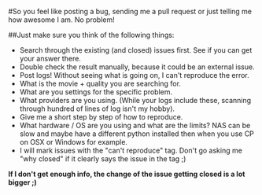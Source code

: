 #So you feel like posting a bug, sending me a pull request or just telling me how awesome I am. No problem! 

##Just make sure you think of the following things:

 * Search through the existing (and closed) issues first. See if you can get your answer there.
 * Double check the result manually, because it could be an external issue. 
 * Post logs! Without seeing what is going on, I can't reproduce the error.
 * What is the movie + quality you are searching for.
 * What are you settings for the specific problem.
 * What providers are you using. (While your logs include these, scanning through hundred of lines of log isn't my hobby).
 * Give me a short step by step of how to reproduce.
 * What hardware / OS are you using and what are the limits? NAS can be slow and maybe have a different python installed then when you use CP on OSX or Windows for example.
 * I will mark issues with the "can't reproduce" tag. Don't go asking me "why closed" if it clearly says the issue in the tag ;)

**If I don't get enough info, the change of the issue getting closed is a lot bigger ;)**
